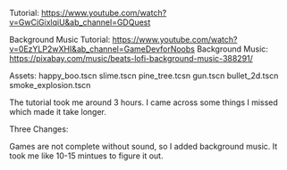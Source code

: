 Tutorial: https://www.youtube.com/watch?v=GwCiGixlqiU&ab_channel=GDQuest

Background Music Tutorial: https://www.youtube.com/watch?v=0EzYLP2wXHI&ab_channel=GameDevforNoobs
Background Music: https://pixabay.com/music/beats-lofi-background-music-388291/

Assets:
happy_boo.tscn
slime.tscn
pine_tree.tcsn
gun.tscn
bullet_2d.tscn
smoke_explosion.tscn

The tutorial took me around 3 hours. I came across some things I missed which made it take longer.

Three Changes:

Games are not complete without sound, so I added background music. It took me like 10-15 mintues to figure it out. 
